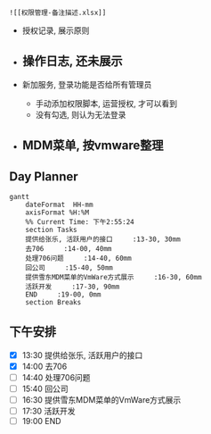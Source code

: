	![[权限管理-备注描述.xlsx]]


- 授权记录, 展示原则

- 操作日志, 还未展示
	- 
- 新加服务, 登录功能是否给所有管理员
	- 手动添加权限脚本, 运营授权, 才可以看到
	- 没有勾选, 则认为无法登录
- MDM菜单, 按vmware整理
	- 



## Day Planner
```mermaid
gantt
    dateFormat  HH-mm
    axisFormat %H:%M
    %% Current Time: 下午2:55:24
    section Tasks
    提供给张乐, 活跃用户的接口     :13-30, 30mm
    去706     :14-00, 40mm
    处理706问题     :14-40, 60mm
    回公司     :15-40, 50mm
    提供雪东MDM菜单的VmWare方式展示     :16-30, 60mm
    活跃开发     :17-30, 90mm
    END     :19-00, 0mm
    section Breaks

```

## 下午安排
- [x] 13:30 提供给张乐, 活跃用户的接口
- [x] 14:00 去706
- [ ] 14:40 处理706问题
- [ ] 15:40 回公司
- [ ] 16:30 提供雪东MDM菜单的VmWare方式展示
- [ ] 17:30 活跃开发
- [ ] 19:00 END
